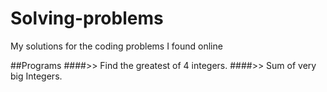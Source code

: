 # Solving-problems
My solutions for the coding problems I found online 

##Programs
####>> Find the greatest of 4 integers.
####>> Sum of very big Integers.
